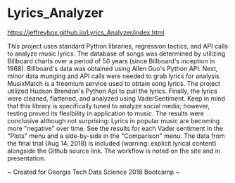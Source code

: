 # Lyrics_Analyzer

https://jeffreybox.github.io/Lyrics_Analyzer/index.html

This project uses standard Python libraries, regression tactics, and API calls to analyze music lyrics. The database of songs was determined by utilizing Billboard charts over a period of 50 years (since Billboard's inception in 1968). Billboard's data was obtained using Allen Guo's Python API. Next, minor data munging and API calls were needed to grab lyrics for analysis. MusixMatch is a freemium service used to obtain song lyrics. The project utilized Hudson Brendon's Python Api to pull the lyrics. Finally, the lyrics were cleaned, flattened, and analyzed using VaderSentiment. Keep in mind that this library is specifically tuned to analyze social media; however, testing proved its flexibility in application to music. The results were conclusive although not surprising: Lyrics in popular music are becoming more "negative" over time. See the results for each Vader sentiment in the "Plots" menu and a side-by-side in the "Comparison" menu. The data from the final trial (Aug 14, 2018) is included (warning: explicit lyrical content) alongside the Github source link. The workflow is noted on the site and in presentation.

~ Created for Georgia Tech Data Science 2018 Bootcamp ~
